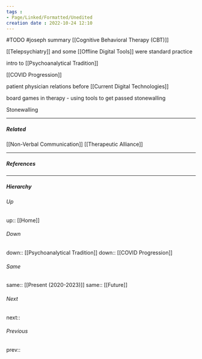 ```yaml
---
tags :
- Page/Linked/Formatted/Unedited
creation date : 2022-10-24 12:10 
---
```


#TODO #joseph summary 
[[Cognitive Behavioral Therapy (CBT)]]

[[Telepsychiatry]] and some [[Offline Digital Tools]] were standard practice

intro to [[Psychoanalytical Tradition]]

[[COVID Progression]]

patient physician relations before [[Current Digital Technologies]]

board games in therapy - using tools to get passed stonewalling

Stonewalling

---
##### Related
[[Non-Verbal Communication]]
[[Therapeutic Alliance]]

---
##### References


---
##### Hierarchy
###### Up
up:: [[Home]]
###### Down
down:: [[Psychoanalytical Tradition]]
down:: [[COVID Progression]]
###### Same
same:: [[Present (2020-2023)]]
same:: [[Future]]
###### Next
next:: 
###### Previous
prev:: 